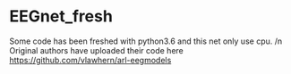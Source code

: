 # EEGnet_fresh
Some code has been freshed with python3.6 and this net only use cpu. /n
Original authors have uploaded their code here https://github.com/vlawhern/arl-eegmodels
